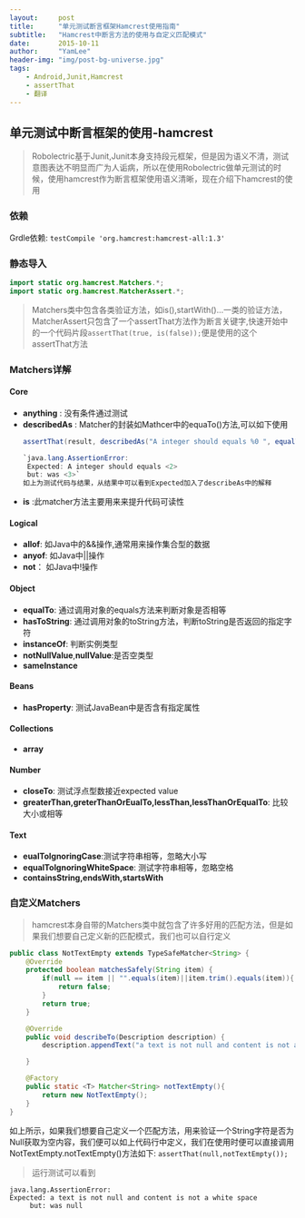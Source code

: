 ```yaml
---
layout:     post
title:      "单元测试断言框架Hamcrest使用指南"
subtitle:   "Hamcrest中断言方法的使用与自定义匹配模式"
date:       2015-10-11
author:     "YamLee"
header-img: "img/post-bg-universe.jpg"
tags:
    - Android,Junit,Hamcrest
    - assertThat
    - 翻译
---
```


## 单元测试中断言框架的使用-hamcrest 


> Robolectric基于Junit,Junit本身支持段元框架，但是因为语义不清，测试意图表达不明显而广为人诟病，所以在使用Robolectric做单元测试的时候，使用hamcrest作为断言框架使用语义清晰，现在介绍下hamcrest的使用

### 依赖

 Grdle依赖: `testCompile 'org.hamcrest:hamcrest-all:1.3'`


### 静态导入
```java
import static org.hamcrest.Matchers.*;
import static org.hamcrest.MatcherAssert.*;
```

> Matchers类中包含各类验证方法，如is(),startWith()...一类的验证方法，MatcherAssert只包含了一个assertThat方法作为断言关键字,快速开始中的一个代码片段`assertThat(true, is(false));`便是使用的这个assertThat方法
	
### Matchers详解

#### Core

* **anything**	 : 没有条件通过测试
* **describedAs** : Matcher的封装如Mathcer中的equaTo()方法,可以如下使用
	```java
	assertThat(result, describedAs("A integer should equals %0 ", equalTo(2), 2));```
	
	`java.lang.AssertionError: 
	 Expected: A integer should equals <2> 
     but: was <3>`	
	如上为测试代码与结果，从结果中可以看到Expected加入了describeAs中的解释
	
* **is** :此matcher方法主要用来来提升代码可读性
 	
#### Logical

* **allof**: 如Java中的&&操作,通常用来操作集合型的数据
* **anyof**: 如Java中\|\|操作
* **not**： 如Java中!操作

#### Object

* **equalTo**: 通过调用对象的equals方法来判断对象是否相等
* **hasToString**: 通过调用对象的toString方法，判断toString是否返回的指定字符
* **instanceOf**: 判断实例类型
* **notNullValue**,**nullValue**:是否空类型
* **sameInstance**

#### Beans
* **hasProperty**: 测试JavaBean中是否含有指定属性

#### Collections

* **array**
	 	
#### Number
* **closeTo**: 测试浮点型数接近expected value
* **greaterThan,greterThanOrEualTo,lessThan,lessThanOrEqualTo**: 比较大小或相等

#### Text
* **eualToIgnoringCase**:测试字符串相等，忽略大小写
* **equalToIgnoringWhiteSpace**: 测试字符串相等，忽略空格
* **containsString,endsWith,startsWith**

### 自定义Matchers 
> hamcrest本身自带的Matchers类中就包含了许多好用的匹配方法，但是如果我们想要自己定义新的匹配模式，我们也可以自行定义

```java
public class NotTextEmpty extends TypeSafeMatcher<String> {
    @Override
    protected boolean matchesSafely(String item) {
        if(null == item || "".equals(item)||item.trim().equals(item)){
            return false;
        }
        return true;
    }

    @Override
    public void describeTo(Description description) {
        description.appendText("a text is not null and content is not a white space");

    }

    @Factory
    public static <T> Matcher<String> notTextEmpty(){
        return new NotTextEmpty();
    }
}
```

如上所示，如果我们想要自己定义一个匹配方法，用来验证一个String字符是否为Null获取为空内容，我们便可以如上代码行中定义，我们在使用时便可以直接调用NotTextEmpty.notTextEmpty()方法如下:
`assertThat(null,notTextEmpty());`
	
> 运行测试可以看到

```
java.lang.AssertionError: 
Expected: a text is not null and content is not a white space
     but: was null
```
